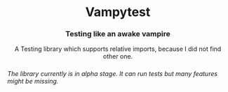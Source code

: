 <h1 align="center">
    Vampytest
</h1>

<h3 align="center">
    Testing like an awake vampire
</h3>

<p align="center">
    A Testing library which supports relative imports, because I did not find other one.
</p>

<h3></h3>

<p align="center">

*The library currently is in alpha stage. It can run tests but many features might be missing.*

</p>

